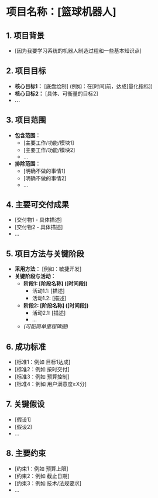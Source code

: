 # 项目名称：[篮球机器人]

## 1. 项目背景
*   [因为我要学习系统的机器人制造过程和一些基本知识点]

## 2. 项目目标
*   **核心目标1：** [底盘绘制] (例如：在[时间]前，达成[量化指标])
*   **核心目标2：** [具体、可衡量的目标2]
*   **...**

## 3. 项目范围
*   **包含范围：**
    *   [主要工作/功能/模块1]
    *   [主要工作/功能/模块2]
    *   ...
*   **排除范围：**
    *   [明确不做的事情1]
    *   [明确不做的事情2]
    *   ...

## 4. 主要可交付成果
*   [交付物1 - 具体描述]
*   [交付物2 - 具体描述]
*   ...

## 5. 项目方法与关键阶段
*   **采用方法：** [例如：敏捷开发]
*   **关键阶段与活动：**
    *   **阶段1: [阶段名称] ([时间段])**
        *   活动1.1: [描述]
        *   活动1.2: [描述]
    *   **阶段2: [阶段名称] ([时间段])**
        *   活动2.1: [描述]
        *   ...
    *   *(可配简单里程碑图)*

## 6. 成功标准
*   [标准1：例如 目标1达成]
*   [标准2：例如 按时交付]
*   [标准3：例如 预算控制]
*   [标准4：例如 用户满意度≥X分]

## 7. 关键假设
*   [假设1]
*   [假设2]
*   ...

## 8. 主要约束
*   [约束1：例如 预算上限]
*   [约束2：例如 截止日期]
*   [约束3：例如 技术/法规要求]
*   ...